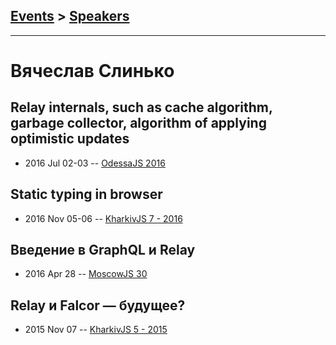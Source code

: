## [Events](../README.md) > [Speakers](../speakers.md)
---

# Вячеслав Слинько

## Relay internals, such as cache algorithm, garbage collector, algorithm of applying optimistic updates
- 2016 Jul 02-03 -- [OdessaJS 2016](https://youtu.be/mOD5nFc-_ek)    
## Static typing in browser
- 2016 Nov 05-06 -- [KharkivJS 7 - 2016](https://www.youtube.com/watch?v=5dHFRt8aMiA)    
## Введение в GraphQL и Relay
- 2016 Apr 28 -- [MoscowJS 30](https://www.youtube.com/watch?v=3Sl1Nf81dXY)    
## Relay и Falcor — будущее?
- 2015 Nov 07 -- [KharkivJS 5 - 2015](https://www.youtube.com/watch?v=bpn8u7KYMSg)    
